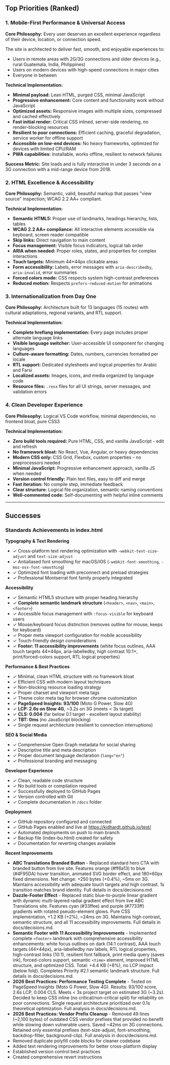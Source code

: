 ## Top Priorities (Ranked)

### 1. Mobile-First Performance & Universal Access
**Core Philosophy:** Every user deserves an excellent experience regardless of their device, location, or connection speed.

The site is architected to deliver fast, smooth, and enjoyable experiences to:
- Users in remote areas with 2G/3G connections and older devices (e.g., rural Guatemala, India, Philippines)
- Users on modern devices with high-speed connections in major cities
- Everyone in between

**Technical Implementation:**
- **Minimal payload:** Lean HTML, purged CSS, minimal JavaScript
- **Progressive enhancement:** Core content and functionality work without JavaScript
- **Optimized assets:** Responsive images with multiple sizes, compressed and cached effectively
- **Fast initial render:** Critical CSS inlined, server-side rendering, no render-blocking resources
- **Resilient to poor connections:** Efficient caching, graceful degradation, service worker for offline support
- **Accessible on low-end devices:** No heavy frameworks, optimized for devices with limited CPU/RAM
- **PWA capabilities:** Installable, works offline, resilient to network failures

**Success Metric:** Site loads and is fully interactive in under 3 seconds on a 3G connection with a mid-range device from 2018.

### 2. HTML Excellence & Accessibility
**Core Philosophy:** Semantic, valid, beautiful markup that passes "view source" inspection; WCAG 2.2 AA+ compliant.

**Technical Implementation:**
- **Semantic HTML5:** Proper use of landmarks, headings hierarchy, lists, tables
- **WCAG 2.2 AA+ compliance:** All interactive elements accessible via keyboard, screen reader compatible
- **Skip links:** Direct navigation to main content
- **Focus management:** Visible focus indicators, logical tab order
- **ARIA when needed:** Proper roles, states, and properties for complex interactions
- **Touch targets:** Minimum 44×44px clickable areas
- **Form accessibility:** Labels, error messages with `aria-describedby`, `aria-invalid`, error summaries
- **Forced colors mode:** CSS respects system high-contrast preferences
- **Reduced motion:** Respects `prefers-reduced-motion` for animations

### 3. Internationalization from Day One
**Core Philosophy:** Architecture built for 13 languages (15 routes) with cultural adaptations, regional variants, and RTL support.

**Technical Implementation:**
- **Complete hreflang implementation:** Every page includes proper alternate language links
- **Visible language switcher:** User-accessible UI component for changing languages
- **Culture-aware formatting:** Dates, numbers, currencies formatted per locale
- **RTL support:** Dedicated stylesheets and logical properties for Arabic and Farsi
- **Localized assets:** Images, icons, and media organized by language code
- **Resource files:** `.resx` files for all UI strings, server messages, and validation errors

### 4. Clean Developer Experience
**Core Philosophy:** Logical VS Code workflow, minimal dependencies, no frontend bloat, pure CSS3

**Technical Implementation:**
- **Zero build tools required:** Pure HTML, CSS, and vanilla JavaScript - edit and refresh
- **No framework bloat:** No React, Vue, Angular, or heavy dependencies
- **Modern CSS only:** CSS Grid, Flexbox, custom properties - no preprocessors needed
- **Minimal JavaScript:** Progressive enhancement approach, vanilla JS when needed
- **Version control friendly:** Plain text files, easy to diff and merge
- **Fast iteration:** No compile step, immediate feedback
- **Clear structure:** Logical file organization, semantic naming conventions
- **Well-commented code:** Self-documenting with helpful inline comments

---

## Successes

### Standards Achievements in index.html

**Typography & Text Rendering**
- ✓ Cross-platform text rendering optimization with `-webkit-text-size-adjust` and `text-size-adjust`
- ✓ Antialiased font smoothing for macOS/iOS (`-webkit-font-smoothing`, `-moz-osx-font-smoothing`)
- ✓ Optimized font loading with preconnect and preload strategies
- ✓ Professional Montserrat font family properly integrated

**Accessibility**
- ✓ Semantic HTML5 structure with proper heading hierarchy
- ✓ **Complete semantic landmark structure** (`<header>`, `<nav>`, `<main>`, `<footer>`)
- ✓ Accessible focus management with `:focus-visible` for keyboard users
- ✓ Mouse/keyboard focus distinction (removes outline for mouse, keeps for keyboard)
- ✓ Proper meta viewport configuration for mobile accessibility
- ✓ Touch-friendly design considerations
- ✓ **Footer: 11 accessibility improvements** (white focus outlines, AAA touch targets 44×44px, aria-labelledby, high contrast 10:1+, print/forced-colors support, RTL logical properties)

**Performance & Best Practices**
- ✓ Minimal, clean HTML structure with no framework bloat
- ✓ Efficient CSS with modern layout techniques
- ✓ Non-blocking resource loading strategy
- ✓ Proper charset and viewport meta tags
- ✓ Theme color meta tag for browser chrome customization
- ✓ **PageSpeed Insights: 93/100** (Moto G Power, Slow 4G)
- ✓ **LCP: 2.6s on Slow 4G**, ~3.2s on 3G (meets < 3s target)
- ✓ **CLS: 0.004** (far below 0.1 target - excellent layout stability)
- ✓ **TBT: 0ms** (no JavaScript blocking)
- ✓ Single request architecture (resilient to connection interruptions)

**SEO & Social Media**
- ✓ Comprehensive Open Graph metadata for social sharing
- ✓ Descriptive title and meta description
- ✓ Proper document language declaration (`lang="en"`)
- ✓ Professional branding and messaging

**Developer Experience**
- ✓ Clean, readable code structure
- ✓ No build tools or compilation required
- ✓ Successfully deployed to GitHub Pages
- ✓ Version controlled with Git
- ✓ Complete documentation in `/docs` folder

**Deployment**
- ✓ GitHub repository configured and connected
- ✓ GitHub Pages enabled and live at https://kidhardt.github.io/test/
- ✓ Automated deployments on push to main branch
- ✓ Backup file (index-bu.html) created for safety
- ✓ Documentation for reverting changes available

**Recent Improvements**
- **ABC Translations Branded Button** - Replaced standard hero CTA with branded button from live site. Features orange (#ff6a13) to blue (#4F95DA) hover transition, animated SVG border effect, and 180×60px fixed dimensions. Net change: +250 bytes (+0.4%), ~5ms on 3G. Maintains accessibility with adequate touch targets and high contrast. 1s transition matches brand identity. Full details in docs/decisions.md.
- **Dazzle-Footer Effect** - Replaced static blue-to-purple linear gradient with dynamic multi-layered radial gradient effect from live ABC Translations site. Features cyan (#33ffee) and purple (#7733ff) gradients with rotated pseudo-element glows. Pure CSS implementation, +1.2 KB (+2%), ~24ms on 3G. Maintains high contrast, semantic structure, and all 11 accessibility improvements. Full details in docs/decisions.md.
- **Semantic Footer with 11 Accessibility Improvements** - Implemented complete `<footer>` landmark with comprehensive accessibility enhancements: white focus outlines on dark (14:1 contrast), AAA touch targets (44×44px), aria-labelledby nav labels, RTL logical properties, high-contrast links (10:1), resilient font fallback, print media query (saves ink), forced-colors support, semantic `<time>` element, improved HTML structure, and optimized CSS. Total: +4.4 KB (+8%), no LCP impact (below fold). Completes Priority #2.1 semantic landmark structure. Full details in docs/decisions.md.
- **2026 Best Practices: Performance Testing Complete** - Tested on PageSpeed Insights (Moto G Power, Slow 4G). Results: 93/100 score, 2.6s LCP, 0.004 CLS. Meets < 3s project target on estimated 3G (~3.2s). Decided to keep CSS inline (no critical/non-critical split) for reliability on poor connections. Single request architecture prioritized over 0.1s theoretical optimization. Full analysis in docs/decisions.md.
- **2026 Best Practices: Vendor Prefix Cleanup** - Removed 49 lines (~2,100 bytes) of outdated CSS vendor prefixes that provided no benefit while slowing down vulnerable users. Saved ~42ms on 3G connections. Retained only essential prefixes (text-size-adjust, font-smoothing, backdrop-filter, background-clip). Full analysis in docs/decisions.md.
- Removed duplicate polyfill code blocks for cleaner codebase
- Added text rendering improvements for better cross-platform display
- Established version control best practices
- Created comprehensive revert instructions
